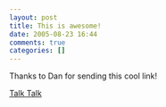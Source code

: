 ```yaml
---
layout: post
title: This is awesome!
date: 2005-08-23 16:44
comments: true
categories: []
---
```

Thanks to Dan for sending this cool link!

<a href="http://media.putfile.com/talktalk_zaggy">Talk Talk</a>
